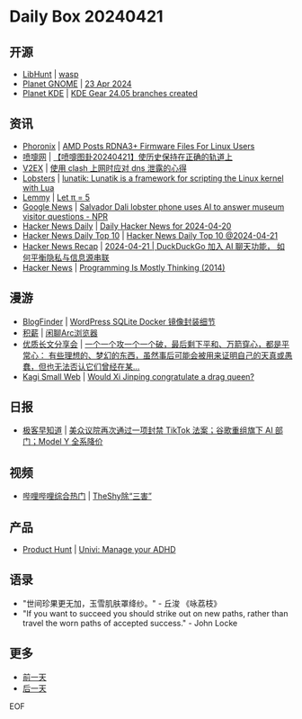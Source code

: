 # Daily Box 20240421

## 开源
- [LibHunt](https://www.libhunt.com/) | [wasp](https://www.libhunt.com/r/wasp)
- [Planet GNOME](https://planet.gnome.org/) | [23 Apr 2024](https://tirania.org/blog/archive/2024/Apr-23.html)
- [Planet KDE](https://planet.kde.org/) | [KDE Gear 24.05 branches created](https://tsdgeos.blogspot.com/2024/04/kde-gear-2405-branches-created.html?utm_source=atom_feed)

## 资讯
- [Phoronix](https://www.phoronix.com/) | [AMD Posts RDNA3+ Firmware Files For Linux Users](https://www.phoronix.com/news/AMD-RDNA3-Plus-Firmware-Files)
- [喷嚏网](http://www.dapenti.com/blog/blog.asp?subjectid=70&name=xilei) | [【喷嚏图卦20240421】使历史保持在正确的轨道上](http://www.dapenti.com/blog/more.asp?name=xilei&id=178169)
- [V2EX](https://www.v2ex.com/) | [使用 clash 上网时应对 dns 泄露的心得](https://www.v2ex.com/t/1034325)
- [Lobsters](https://lobste.rs/) | [lunatik: Lunatik is a framework for scripting the Linux kernel with Lua](https://lobste.rs/s/s2ae4p/lunatik_lunatik_is_framework_for)
- [Lemmy](https://lemmy.world/?dataType=Post&listingType=All&page=1&sort=TopDay) | [Let π = 5](https://files.catbox.moe/hjclod.jpg)
- [Google News](https://news.google.com/topics/CAAqJggKIiBDQkFTRWdvSUwyMHZNRGRqTVhZU0FtVnVHZ0pWVXlnQVAB/sections/CAQiQ0NCQVNMQW9JTDIwdk1EZGpNWFlTQW1WdUdnSlZVeUlOQ0FRYUNRb0hMMjB2TUcxcmVpb0pFZ2N2YlM4d2JXdDZLQUEqKggAKiYICiIgQ0JBU0Vnb0lMMjB2TURkak1YWVNBbVZ1R2dKVlV5Z0FQAVAB) | [Salvador Dali lobster phone uses AI to answer museum visitor questions - NPR](https://news.google.com/rss/articles/CBMiaGh0dHBzOi8vd3d3Lm5wci5vcmcvMjAyNC8wNC8yMS8xMjQ2MTE3OTU0L3NhbHZhZG9yLWRhbGktYXJ0aWZpY2lhbC1pbnRlbGxpZ2VuY2UtbG9ic3Rlci10ZWxlcGhvbmUtbXVzZXVt0gEA?oc=5)
- [Hacker News Daily](https://www.daemonology.net/hn-daily/) | [Daily Hacker News for 2024-04-20](https://www.daemonology.net/hn-daily/2024-04-20.html)
- [Hacker News Daily Top 10](https://github.com/headllines/hackernews-daily) | [Hacker News Daily Top 10 @2024-04-21](https://github.com/headllines/hackernews-daily/issues/1377)
- [Hacker News Recap](https://www.xiaoyuzhoufm.com/podcast/6456fdfc0a8e51c73e68d0cd) | [2024-04-21 | DuckDuckGo 加入 AI 聊天功能， 如何平衡隐私与信息源串联](https://www.xiaoyuzhoufm.com/episode/66246954200abebe6e2dccbf)
- [Hacker News](https://news.ycombinator.com/front) | [Programming Is Mostly Thinking (2014)](https://news.ycombinator.com/item?id=40103407)

## 漫游
- [BlogFinder](https://bf.zzxworld.com/) | [WordPress SQLite Docker 镜像封装细节](https://soulteary.com/2024/04/21/wordpress-sqlite-docker-image-packaging-details.html?utm_source=blogfinder)
- [积薪](https://firewood.news/) | [闲聊Arc浏览器](https://sanlun.bike/post/xian-liao-arcliu-lan-qi)
- [优质长文分享会](https://m.okjike.com/topics/56d2fabe7cb3331100467e2b) | [一个一个攻一个一个破，最后剩下平和、万箭穿心，都是平常心： 有些理想的、梦幻的东西，虽然事后可能会被用来证明自己的天真或愚蠢，但也无法否认它们曾经在某...](https://mp.weixin.qq.com/s/MOf9TxLjyGiXs5HDmn0VGQ)
- [Kagi Small Web](https://kagi.com/smallweb) | [Would Xi Jinping congratulate a drag queen?](https://laorencha.blogspot.com/2024/04/would-xi-jinping-congratulate-drag-queen.html)

## 日报
- [极客早知道](https://www.geekpark.net/column/74) | [美众议院再次通过一项封禁 TikTok 法案；谷歌重组旗下 AI 部门；Model Y 全系降价](https://www.geekpark.net/news/334006)

## 视频
- [哔哩哔哩综合热门](https://www.bilibili.com/v/popular/all/) | [TheShy除“三害”](https://b23.tv/BV1Np421Q7e8)

## 产品
- [Product Hunt](https://www.producthunt.com) | [Univi: Manage your ADHD](https://www.producthunt.com/posts/univi-manage-your-adhd)

## 语录
- "世间珍果更无加，玉雪肌肤罩绛纱。" - 丘浚 《咏荔枝》
- "If you want to succeed you should strike out on new paths, rather than travel the worn paths of accepted success." - John Locke

## 更多
- [前一天](daily-box-20240420.md)
- [后一天](daily-box-20240422.md)

EOF